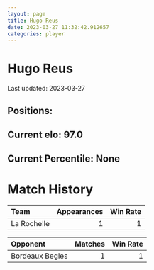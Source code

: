 ```yaml
---  
layout: page  
title: Hugo Reus  
date: 2023-03-27 11:32:42.912657  
categories: player  
---
```

# Hugo Reus


Last updated: 2023-03-27
## Positions: 

## Current elo: 97.0

## Current Percentile: None

# Match History


| Team        |   Appearances |   Win Rate |
|:------------|--------------:|-----------:|
| La Rochelle |             1 |          1 |

| Opponent        |   Matches |   Win Rate |
|:----------------|----------:|-----------:|
| Bordeaux Begles |         1 |          1 |